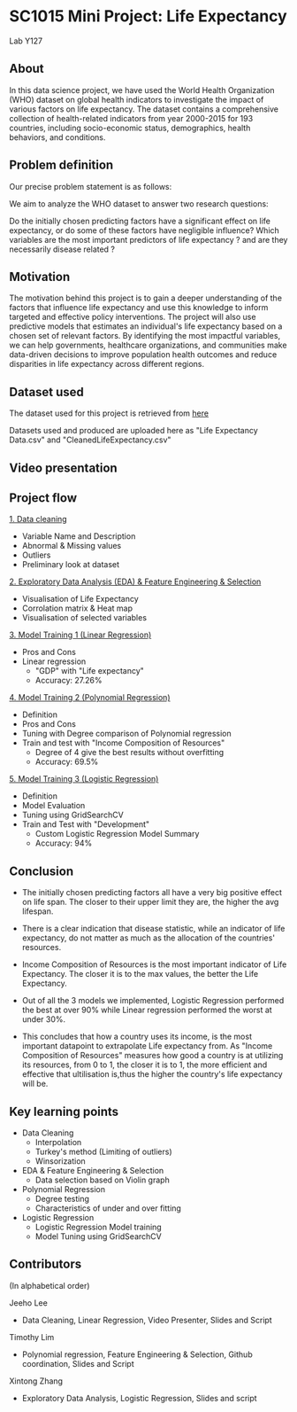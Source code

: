 # SC1015 Mini Project: Life Expectancy
Lab Y127 
## About

In this data science project, we have used the World Health Organization (WHO) dataset on global health indicators to investigate the impact of various factors on life expectancy. The dataset contains a comprehensive collection of health-related indicators from year 2000-2015 for 193 countries, including socio-economic status, demographics, health behaviors, and conditions.

## Problem definition

Our precise problem statement is as follows:

We aim to analyze the WHO dataset to answer two research questions:

Do the initially chosen predicting factors have a significant effect on life expectancy, or do some of these factors have negligible influence?
Which variables are the most important predictors of life expectancy ? and are they necessarily disease related ?

## Motivation

The motivation behind this project is to gain a deeper understanding of the factors that influence life expectancy and use this knowledge to inform targeted and effective policy interventions. The project will also use predictive models that estimates an individual's life expectancy based on a chosen set of relevant factors. By identifying the most impactful variables, we can help governments, healthcare organizations, and communities make data-driven decisions to improve population health outcomes and reduce disparities in life expectancy across different regions.

## Dataset used

The dataset used for this project is retrieved from [here](https://www.kaggle.com/datasets/kumarajarshi/life-expectancy-who)

Datasets used and produced are uploaded here as "Life Expectancy Data.csv" and "CleanedLifeExpectancy.csv"

## Video presentation

## Project flow
[1. Data cleaning](https://github.com/TimSeaM/SC1015-Mini-Project-/blob/main/Data%20Cleaning.ipynb )
   - Variable Name and Description
   - Abnormal & Missing values
   - Outliers
   - Preliminary look at dataset

[2. Exploratory Data Analysis (EDA) & Feature Engineering & Selection](https://github.com/TimSeaM/SC1015-Mini-Project-/blob/main/Exploratory%20Data%20Analysis.ipynb)
   - Visualisation of Life Expectancy
   - Corrolation matrix & Heat map
   - Visualisation of selected variables

[3. Model Training 1 (Linear Regression)](https://github.com/TimSeaM/SC1015-Mini-Project-/blob/main/Linear_Regression_Jeeho.ipynb)
   - Pros and Cons
   - Linear regression
     - "GDP" with "Life expectancy"
     - Accuracy: 27.26%

[4. Model Training 2 (Polynomial Regression)](https://github.com/TimSeaM/SC1015-Mini-Project-/blob/main/Polynomial_Regression_Tim.ipynb )
   - Definition
   - Pros and Cons
   - Tuning with Degree comparison of Polynomial regression 
   - Train and test with "Income Composition of Resources"
     - Degree of 4 give the best results without overfitting
     - Accuracy: 69.5%

[5. Model Training 3 (Logistic Regression)](https://github.com/TimSeaM/SC1015-Mini-Project-/blob/main/Logistic%20Regression%20Model.ipynb)
   - Definition
   - Model Evaluation
   - Tuning using GridSearchCV
   - Train and Test with "Development"
     - Custom Logistic Regression Model Summary
     - Accuracy: 94%

## Conclusion
- The initially chosen predicting factors all have a very big positive effect on life span. The closer to their upper limit they are, the higher the avg lifespan.
- There is a clear indication that disease statistic, while an indicator of life expectancy, do not matter as much as the allocation of the countries' resources.

- Income Composition of Resources is the most important indicator of Life Expectancy. The closer it is to the max values, the better the Life Expectancy.
- Out of all the 3 models we implemented, Logistic Regression performed the best at over 90% while Linear regression performed the worst at under 30%.
- This concludes that how a country uses its income, is the most important datapoint to extrapolate Life expectancy from. As "Income Composition of Resources" measures how good a country is at utilizing its resources, from 0 to 1, the closer it is to 1, the more efficient and effective that ultilisation is,thus the higher the country's life expectancy will be.

## Key learning points
- Data Cleaning
  - Interpolation
  - Turkey's method (Limiting of outliers)
  - Winsorization 
- EDA & Feature Engineering & Selection
  - Data selection based on Violin graph
- Polynomial Regression
  - Degree testing
  - Characteristics of under and over fitting
- Logistic Regression
  - Logistic Regression Model training
  - Model Tuning using GridSearchCV
## Contributors
(In alphabetical order)

Jeeho Lee
- Data Cleaning, Linear Regression, Video Presenter, Slides and Script

Timothy Lim
- Polynomial regression, Feature Engineering & Selection, Github coordination, Slides and Script

Xintong Zhang
- Exploratory Data Analysis, Logistic Regression, Slides and script


